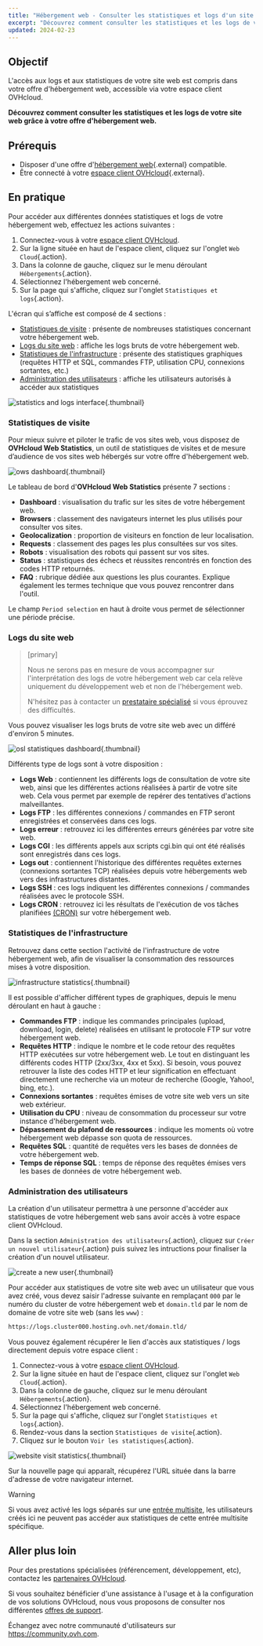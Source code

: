 ```yaml
---
title: "Hébergement web - Consulter les statistiques et logs d'un site web"
excerpt: "Découvrez comment consulter les statistiques et les logs de votre site web grâce à votre offre d'hébergement web"
updated: 2024-02-23
---
```


## Objectif

L'accès aux logs et aux statistiques de votre site web est compris dans votre offre d'hébergement web, accessible via votre espace client OVHcloud.

**Découvrez comment consulter les statistiques et les logs de votre site web grâce à votre offre d'hébergement web.**

## Prérequis

- Disposer d'une offre d'[hébergement web](https://www.ovhcloud.com/fr-ca/web-hosting/){.external} compatible.
- Être connecté à votre [espace client OVHcloud](https://ca.ovh.com/auth/?action=gotomanager&from=https://www.ovh.com/ca/fr/&ovhSubsidiary=qc){.external}.

## En pratique

Pour accéder aux différentes données statistiques et logs de votre hébergement web, effectuez les actions suivantes : 

1. Connectez-vous à votre [espace client OVHcloud](https://ca.ovh.com/auth/?action=gotomanager&from=https://www.ovh.com/ca/fr/&ovhSubsidiary=qc).
2. Sur la ligne située en haut de l'espace client, cliquez sur l'onglet `Web Cloud`{.action}.
3. Dans la colonne de gauche, cliquez sur le menu déroulant `Hébergements`{.action}.
4. Sélectionnez l'hébergement web concerné.
5. Sur la page qui s'affiche, cliquez sur l'onglet `Statistiques et logs`{.action}.

L'écran qui s’affiche est composé de 4 sections :

- [Statistiques de visite](#website-stats) : présente de nombreuses statistiques concernant votre hébergement web.
- [Logs du site web](#website-logs) : affiche les logs bruts de votre hébergement web.
- [Statistiques de l'infrastructure](#infra-stats) : présente des statistiques graphiques (requêtes HTTP et SQL, commandes FTP, utilisation CPU, connexions sortantes, etc.)
- [Administration des utilisateurs](#admin-user) : affiche les utilisateurs autorisés à accéder aux statistiques

![statistics and logs interface](images/tab.png){.thumbnail}

### Statistiques de visite <a name="website-stats"></a>

Pour mieux suivre et piloter le trafic de vos sites web, vous disposez de **OVHcloud Web Statistics**, un outil de statistiques de visites et de mesure d’audience de vos sites web hébergés sur votre offre d'hébergement web.

![ows dashboard](images/ows-presentation.gif){.thumbnail}

Le tableau de bord d'**OVHcloud Web Statistics** présente 7 sections :

- **Dashboard** : visualisation du trafic sur les sites de votre hébergement web.
- **Browsers** : classement des navigateurs internet les plus utilisés pour consulter vos sites.
- **Geolocalization** : proportion de visiteurs en fonction de leur localisation.
- **Requests** : classement des pages les plus consultées sur vos sites.
- **Robots** : visualisation des robots qui passent sur vos sites.
- **Status** : statistiques des échecs et réussites rencontrés en fonction des codes HTTP retournés.
- **FAQ** : rubrique dédiée aux questions les plus courantes. Explique également les termes technique que vous pouvez rencontrer dans l'outil.

Le champ `Period selection` en haut à droite vous permet de sélectionner une période précise.

### Logs du site web <a name="website-logs"></a>

> [primary]
>
> Nous ne serons pas en mesure de vous accompagner sur l'interprétation des logs de votre hébergement web car cela relève uniquement du développement web et non de l'hébergement web.
>
> N'hésitez pas à contacter un [prestataire spécialisé](https://partner.ovhcloud.com/fr-ca/directory/) si vous éprouvez des difficultés.
>

Vous pouvez visualiser les logs bruts de votre site web avec un différé d'environ 5 minutes.

![osl statistiques dashboard](images/osl-statistics-board.png){.thumbnail}

Différents type de logs sont à votre disposition :

- **Logs Web** : contiennent les différents logs de consultation de votre site web, ainsi que les différentes actions réalisées à partir de votre site web. Cela vous permet par exemple de repérer des tentatives d'actions malveillantes.
- **Logs FTP** : les différentes connexions / commandes en FTP seront enregistrées et conservées dans ces logs.
- **Logs erreur** : retrouvez ici les différentes erreurs générées par votre site web.
- **Logs CGI** : les différents appels aux scripts cgi.bin qui ont été réalisés sont enregistrés dans ces logs.
- **Logs out** : contiennent l'historique des différentes requêtes externes (connexions sortantes TCP) réalisées depuis votre hébergements web vers des infrastructures distantes.
- **Logs SSH** : ces logs indiquent les différentes connexions / commandes réalisées avec le protocole SSH.
- **Logs CRON** : retrouvez ici les résultats de l'exécution de vos tâches planifiées [(CRON)](/pages/web_cloud/web_hosting/cron_tasks) sur votre hébergement web.

### Statistiques de l'infrastructure <a name="infra-stats"></a>

Retrouvez dans cette section l'activité de l'infrastructure de votre hébergement web, afin de visualiser la consommation des ressources mises à votre disposition.

![infrastructure statistics](images/infrastructure-statistics-graph.png){.thumbnail}

Il est possible d'afficher différent types de graphiques, depuis le menu déroulant en haut à gauche :

- **Commandes FTP** : indique les commandes principales (upload, download, login, delete) réalisées en utilisant le protocole FTP sur votre hébergement web.
- **Requêtes HTTP** : indique le nombre et le code retour des requêtes HTTP exécutées sur votre hébergement web. Le tout en distinguant les différents codes HTTP (2xx/3xx, 4xx et 5xx). Si besoin, vous pouvez retrouver la liste des codes HTTP et leur signification en effectuant directement une recherche via un moteur de recherche (Google, Yahoo!, bing, etc.).
- **Connexions sortantes** : requêtes émises de votre site web vers un site web extérieur.
- **Utilisation du CPU** : niveau de consommation du processeur sur votre instance d'hébergement web.
- **Dépassement du plafond de ressources** : indique les moments où votre hébergement web dépasse son quota de ressources.
- **Requêtes SQL** : quantité de requêtes vers les bases de données de votre hébergement web.
- **Temps de réponse SQL** : temps de réponse des requêtes émises vers les bases de données de votre hébergement web.

### Administration des utilisateurs <a name="admin-user"></a>

La création d'un utilisateur permettra à une personne d'accéder aux statistiques de votre hébergement web sans avoir accès à votre espace client OVHcloud.

Dans la section `Administration des utilisateurs`{.action}, cliquez sur `Créer un nouvel utilisateur`{.action} puis suivez les intructions pour finaliser la création d'un nouvel utilisateur.

![create a new user](images/create-a-new-user.png){.thumbnail}

Pour accéder aux statistiques de votre site web avec un utilisateur que vous avez créé, vous devez saisir l'adresse suivante en remplaçant `000` par le numéro du cluster de votre hébergement web et `domain.tld` par le nom de domaine de votre site web (sans les `www`) :

```bash
https://logs.cluster000.hosting.ovh.net/domain.tld/
```

Vous pouvez également récupérer le lien d'accès aux statistiques / logs directement depuis votre espace client :

1. Connectez-vous à votre [espace client OVHcloud](https://ca.ovh.com/auth/?action=gotomanager&from=https://www.ovh.com/ca/fr/&ovhSubsidiary=qc).
2. Sur la ligne située en haut de l'espace client, cliquez sur l'onglet `Web Cloud`{.action}.
3. Dans la colonne de gauche, cliquez sur le menu déroulant `Hébergements`{.action}.
4. Sélectionnez l'hébergement web concerné.
5. Sur la page qui s'affiche, cliquez sur l'onglet `Statistiques et logs`{.action}.
6. Rendez-vous dans la section `Statistiques de visite`{.action}.
7. Cliquez sur le bouton `Voir les statistiques`{.action}.

![website visit statistics](images/view-statistics.png){.thumbnail}

Sur la nouvelle page qui apparaît, récupérez l'URL située dans la barre d'adresse de votre navigateur internet.

> [!warning]
>
> Si vous avez activé les logs séparés sur une [entrée multisite](/pages/web_cloud/web_hosting/multisites_configure_multisite), les utilisateurs créés ici ne peuvent pas accéder aux statistiques de cette entrée multisite spécifique.
>

## Aller plus loin

Pour des prestations spécialisées (référencement, développement, etc), contactez les [partenaires OVHcloud](https://partner.ovhcloud.com/fr-ca/directory/).

Si vous souhaitez bénéficier d'une assistance à l'usage et à la configuration de vos solutions OVHcloud, nous vous proposons de consulter nos différentes [offres de support](https://www.ovhcloud.com/fr-ca/support-levels/).

Échangez avec notre communauté d'utilisateurs sur <https://community.ovh.com>.